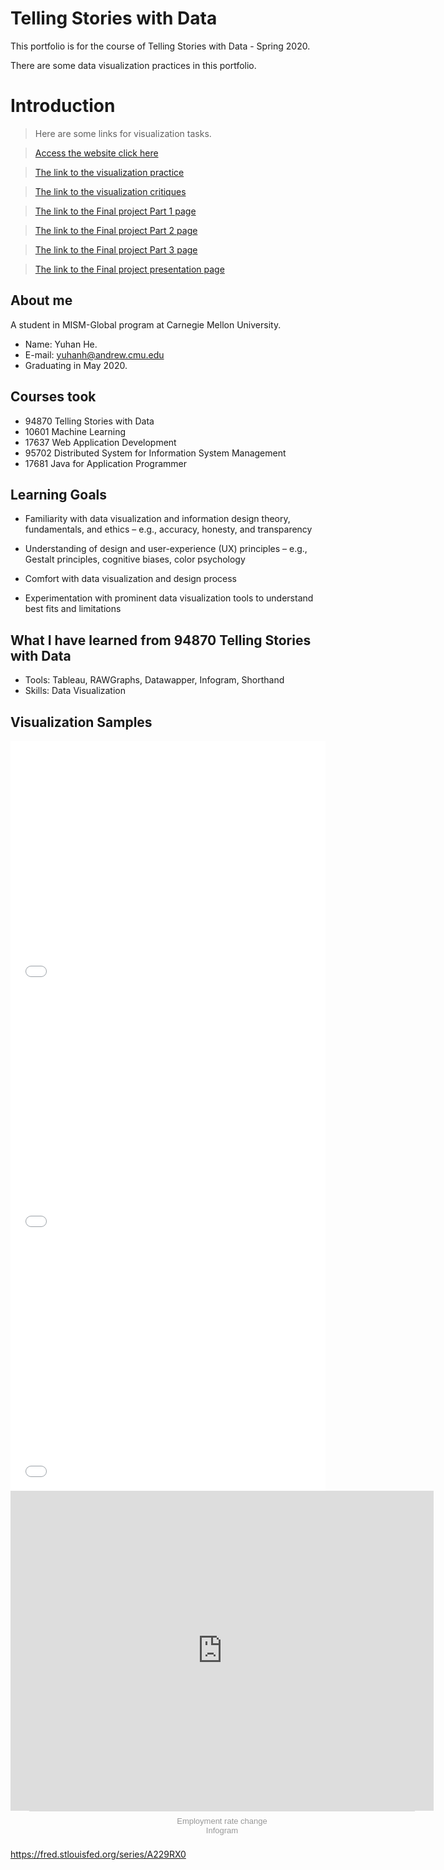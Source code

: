 # Telling Stories with Data
This portfolio is for the course of Telling Stories with Data - Spring 2020.

There are some data visualization practices in this portfolio.

# Introduction

> Here are some links for visualization tasks.

> [Access the website click here](https://hyh1997112.github.io/Data-Visualization/)

> [The link to the visualization practice](https://hyh1997112.github.io/Data-Visualization/assignment2)

> [The link to the visualization critiques](https://hyh1997112.github.io/Data-Visualization/assignment3)

> [The link to the Final project Part 1 page](https://hyh1997112.github.io/Data-Visualization/final_project_yuhanh)

> [The link to the Final project Part 2 page](https://hyh1997112.github.io/Data-Visualization/final_project_part2)

> [The link to the Final project Part 3 page](https://hyh1997112.github.io/Data-Visualization/final_project_part3)

> [The link to the Final project presentation page](https://carnegiemellon.shorthandstories.com/find-right-job-based-on-data/index.html)

## About me
A student in MISM-Global program at Carnegie Mellon University.
- Name: Yuhan He.
- E-mail: yuhanh@andrew.cmu.edu
- Graduating in May 2020.

## Courses took
- 94870 Telling Stories with Data
- 10601 Machine Learning
- 17637 Web Application Development
- 95702 Distributed System for Information System Management
- 17681 Java for Application Programmer

## Learning Goals

- Familiarity with data visualization and information design theory, fundamentals, and
ethics – e.g., accuracy, honesty, and transparency

- Understanding of design and user-experience (UX) principles – e.g., Gestalt principles,
cognitive biases, color psychology

- Comfort with data visualization and design process

- Experimentation with prominent data visualization tools to understand best fits and
limitations


## What I have learned from 94870 Telling Stories with Data
- Tools: Tableau, RAWGraphs, Datawapper, Infogram, Shorthand
- Skills: Data Visualization


## Visualization Samples



<iframe title="Total Number of Graduates" aria-label="Interactive line chart" id="datawrapper-chart-FRnv5" src="//datawrapper.dwcdn.net/FRnv5/1/" scrolling="no" frameborder="0" style="width: 0; min-width: 100% !important; border: none;" height="400"></iframe><script type="text/javascript">!function(){"use strict";window.addEventListener("message",function(a){if(void 0!==a.data["datawrapper-height"])for(var e in a.data["datawrapper-height"]){var t=document.getElementById("datawrapper-chart-"+e)||document.querySelector("iframe[src*='"+e+"']");t&&(t.style.height=a.data["datawrapper-height"][e]+"px")}})}();
</script>


<iframe title="Employment rate" aria-label="Stacked Column Chart" id="datawrapper-chart-bkWjs" src="//datawrapper.dwcdn.net/bkWjs/1/" scrolling="no" frameborder="0" style="width: 0; min-width: 100% !important; border: none;" height="400"></iframe><script type="text/javascript">!function(){"use strict";window.addEventListener("message",function(a){if(void 0!==a.data["datawrapper-height"])for(var e in a.data["datawrapper-height"]){var t=document.getElementById("datawrapper-chart-"+e)||document.querySelector("iframe[src*='"+e+"']");t&&(t.style.height=a.data["datawrapper-height"][e]+"px")}})}();
</script>



<iframe title="Global MISM salary data" aria-label="Interactive line chart" id="datawrapper-chart-t5zTb" src="//datawrapper.dwcdn.net/t5zTb/1/" scrolling="no" frameborder="0" style="width: 0; min-width: 100% !important; border: none;" height="400"></iframe><script type="text/javascript">!function(){"use strict";window.addEventListener("message",function(a){if(void 0!==a.data["datawrapper-height"])for(var e in a.data["datawrapper-height"]){var t=document.getElementById("datawrapper-chart-"+e)||document.querySelector("iframe[src*='"+e+"']");t&&(t.style.height=a.data["datawrapper-height"][e]+"px")}})}();
</script>


<iframe src="https://e.infogram.com/25a04286-3ff9-44e8-939f-3af00df18ec9?src=embed" title="Employment rate change" width="677" height="512" scrolling="no" frameborder="0" style="border:none;" allowfullscreen="allowfullscreen"></iframe><div style="padding:8px 0;font-family:Arial!important;font-size:13px!important;line-height:15px!important;text-align:center;border-top:1px solid #dadada;margin:0 30px;width: 617px"><a href="https://infogram.com/25a04286-3ff9-44e8-939f-3af00df18ec9" style="color:#989898!important;text-decoration:none!important;" target="_blank">Employment rate change</a><br><a href="https://infogram.com" style="color:#989898!important;text-decoration:none!important;" target="_blank" rel="nofollow">Infogram</a></div>


https://fred.stlouisfed.org/series/A229RX0
